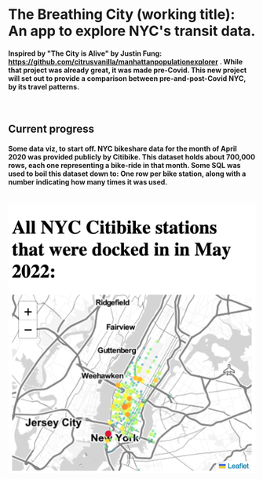 # The Breathing City (working title): An app to explore NYC's transit data.

#### Inspired by "The City is Alive" by Justin Fung: https://github.com/citrusvanilla/manhattanpopulationexplorer . While that project was already great, it was made pre-Covid. This new project will set out to provide a comparison between pre-and-post-Covid NYC, by its travel patterns.

&nbsp;
## Current progress

#### Some data viz, to start off. NYC bikeshare data for the month of April 2020 was provided publicly by Citibike. This dataset holds about 700,000 rows, each one representing a bike-ride in that month. Some SQL was used to boil this dataset down to: One row per bike station, along with a number indicating how many times it was used.

&nbsp;
![screenshot](assets/screenshot.png)